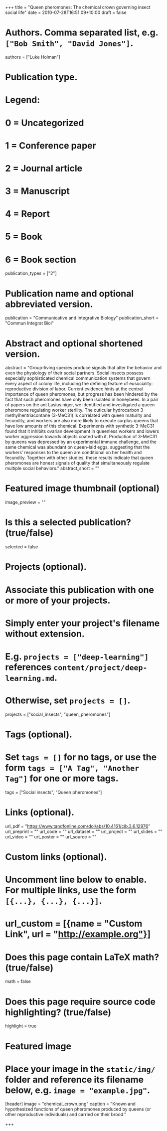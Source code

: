 +++
title = "Queen pheromones: The chemical crown governing insect social life"
date = 2010-07-28T16:51:09+10:00
draft = false

# Authors. Comma separated list, e.g. `["Bob Smith", "David Jones"]`.
authors = ["Luke Holman"]

# Publication type.
# Legend:
# 0 = Uncategorized
# 1 = Conference paper
# 2 = Journal article
# 3 = Manuscript
# 4 = Report
# 5 = Book
# 6 = Book section
publication_types = ["2"]

# Publication name and optional abbreviated version.
publication = "Communicative and Integrative Biology"
publication_short = "Commun Integrat Biol"

# Abstract and optional shortened version.
abstract = "Group-living species produce signals that alter the behavior and even the physiology of their social partners. Social insects possess especially sophisticated chemical communication systems that govern every aspect of colony life, including the defining feature of eusociality: reproductive division of labor. Current evidence hints at the central importance of queen pheromones, but progress has been hindered by the fact that such pheromones have only been isolated in honeybees. In a pair of papers on the ant Lasius niger, we identified and investigated a queen pheromone regulating worker sterility. The cuticular hydrocarbon 3-methylhentriacontane (3-MeC31) is correlated with queen maturity and fecundity, and workers are also more likely to execute surplus queens that have low amounts of this chemical. Experiments with synthetic 3-MeC31 found that it inhibits ovarian development in queenless workers and lowers worker aggression towards objects coated with it. Production of 3-MeC31 by queens was depressed by an experimental immune challenge, and the same chemical was abundant on queen-laid eggs, suggesting that the workers’ responses to the queen are conditional on her health and fecundity. Together with other studies, these results indicate that queen pheromones are honest signals of quality that simultaneously regulate multiple social behaviors."
abstract_short = ""

# Featured image thumbnail (optional)
image_preview = ""

# Is this a selected publication? (true/false)
selected = false

# Projects (optional).
#   Associate this publication with one or more of your projects.
#   Simply enter your project's filename without extension.
#   E.g. `projects = ["deep-learning"]` references `content/project/deep-learning.md`.
#   Otherwise, set `projects = []`.
projects = ["social_insects", "queen_pheromones"]

# Tags (optional).
#   Set `tags = []` for no tags, or use the form `tags = ["A Tag", "Another Tag"]` for one or more tags.
tags = ["Social insects", "Queen pheromones"]

# Links (optional).
url_pdf = "https://www.tandfonline.com/doi/abs/10.4161/cib.3.6.12976"
url_preprint = ""
url_code = ""
url_dataset = ""
url_project = ""
url_slides = ""
url_video = ""
url_poster = ""
url_source = ""

# Custom links (optional).
#   Uncomment line below to enable. For multiple links, use the form `[{...}, {...}, {...}]`.
# url_custom = [{name = "Custom Link", url = "http://example.org"}]

# Does this page contain LaTeX math? (true/false)
math = false

# Does this page require source code highlighting? (true/false)
highlight = true

# Featured image
# Place your image in the `static/img/` folder and reference its filename below, e.g. `image = "example.jpg"`.
[header]
image = "chemical_crown.png"
caption = "Known and hypothesized functions of queen pheromones produced by queens (or other reproductive individuals) and carried on their brood."

+++
